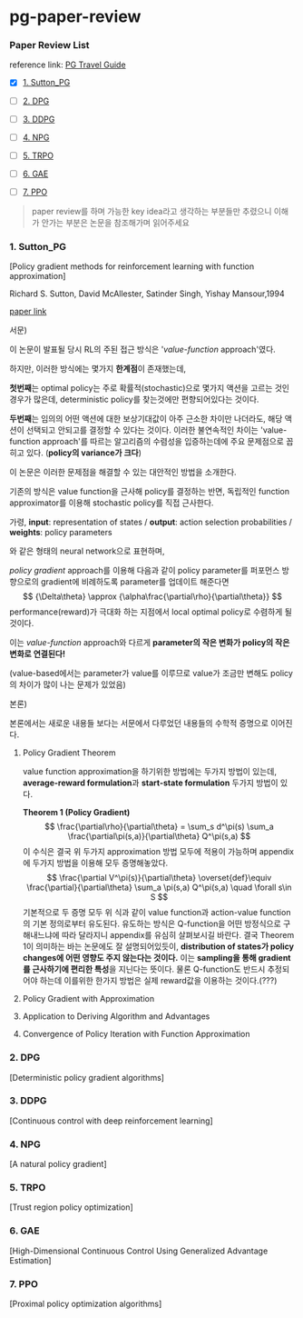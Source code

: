 # pg-paper-review

### Paper Review List

reference link: [PG Travel Guide](https://reinforcement-learning-kr.github.io/2018/06/29/0_pg-travel-guide/)

- [x] [1. Sutton_PG](#1.-Sutton_PG)
- [ ] [2. DPG](#2.-DPG)
- [ ] [3. DDPG](#3.-DDPG)
- [ ] [4. NPG](#4.-NPG)
- [ ] [5. TRPO](#5.-TRPO)
- [ ] [6. GAE](#6.-GAE)
- [ ] [7. PPO](#7.-PPO)



> paper review를 하며 가능한 key idea라고 생각하는 부분들만 추렸으니 이해가 안가는 부분은 논문을 참조해가며 읽어주세요



### 1. Sutton_PG

[Policy gradient methods for reinforcement learning with function approximation]

Richard S. Sutton, David McAllester, Satinder Singh, Yishay Mansour,1994

[paper link](http://papers.nips.cc/paper/1713-policy-gradient-methods-for-reinforcement-learning-with-function-approximation.pdf)



서문)

이 논문이 발표될 당시 RL의 주된 접근 방식은 '*value-function* approach'였다.

하지만, 이러한 방식에는 몇가지 **한계점**이 존재했는데,

**첫번째**는 optimal policy는 주로 확률적(stochastic)으로 몇가지 액션을 고르는 것인 경우가 많은데, deterministic policy를 찾는것에만 편향되어있다는 것이다.

**두번째**는 임의의 어떤 액션에 대한 보상기대값이 아주 근소한 차이만 나더라도, 해당 액션이 선택되고 안되고를 결정할 수 있다는 것이다. 이러한 불연속적인 차이는 'value-function approach'를 따르는 알고리즘의 수렴성을 입증하는데에 주요 문제점으로 꼽히고 있다. (**policy의 variance가 크다**)

이 논문은 이러한 문제점을 해결할 수 있는 대안적인 방법을 소개한다.

기존의 방식은 value function을 근사해 policy를 결정하는 반면, 독립적인 function approximator를 이용해 stochastic policy를 직접 근사한다.

가령, **input**: representation of states / **output**: action selection probabilities / **weights**: policy parameters

와 같은 형태의 neural network으로 표현하며,

 *policy gradient* approach를 이용해 다음과 같이 policy parameter를 퍼포먼스 방향으로의 gradient에 비례하도록 parameter를 업데이트 해준다면
$$
{\Delta\theta} \approx {\alpha\frac{\partial\rho}{\partial\theta}}
$$
performance(reward)가 극대화 하는 지점에서 local optimal policy로 수렴하게 될 것이다.

이는 *value-function* approach와 다르게 **parameter의 작은 변화가 policy의 작은 변화로 연결된다!**

(value-based에서는  parameter가 value를 이루므로 value가 조금만 변해도 policy의 차이가 많이 나는 문제가 있었음) 



본론)

본론에서는 새로운 내용들 보다는 서문에서 다루었던 내용들의 수학적 증명으로 이어진다.

1. Policy Gradient Theorem

   value function approximation을 하기위한 방법에는 두가지 방법이 있는데, **average-reward formulation**과 **start-state formulation** 두가지 방법이 있다.

   **Theorem 1 (Policy Gradient)**
   $$
   \frac{\partial\rho}{\partial\theta} = \sum_s d^\pi(s) \sum_a \frac{\partial\pi(s,a)}{\partial\theta} Q^\pi(s,a)
   $$
   이 수식은 결국 위 두가지 approximation 방법 모두에 적용이 가능하며 appendix에 두가지 방법을 이용해 모두 증명해놓았다. 
   $$
   \frac{\partial V^\pi(s)}{\partial\theta} \overset{def}\equiv \frac{\partial}{\partial\theta} \sum_a \pi(s,a) Q^\pi(s,a) \quad \forall  s\in S
   $$
   기본적으로 두 증명 모두 위 식과 같이 value function과 action-value function의 기본 정의로부터 유도된다. 유도하는 방식은 Q-function을 어떤 방정식으로 구해내느냐에 따라 달라지니 appendix를 유심히 살펴보시길 바란다. 결국 Theorem 1이 의미하는 바는 논문에도 잘 설명되어있듯이, **distribution of states가 policy changes에 어떤 영향도 주지 않는다는 것이다.** 이는 **sampling을 통해 gradient를 근사하기에 편리한 특성**을 지닌다는 뜻이다. 물론 Q-function도 반드시 추정되어야 하는데 이를위한 한가지 방법은 실제 reward값을 이용하는 것이다.(???)

    

2. Policy Gradient with Approximation

   

3. Application to Deriving Algorithm and Advantages

   

4. Convergence of Policy Iteration with Function Approximation



### 2. DPG

[Deterministic policy gradient algorithms]



### 3. DDPG

[Continuous control with deep reinforcement learning]



### 4. NPG

[A natural policy gradient]



### 5. TRPO

[Trust region policy optimization]



### 6. GAE

[High-Dimensional Continuous Control Using Generalized Advantage Estimation]



### 7. PPO

[Proximal policy optimization algorithms]